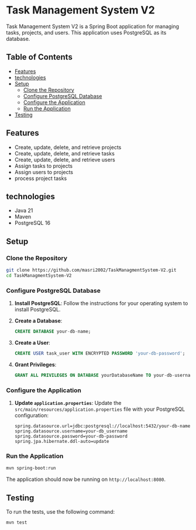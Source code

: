 
# Task Management System V2

Task Management System V2 is a Spring Boot application for managing tasks, projects, and users. This application uses PostgreSQL as its database.

## Table of Contents

- [Features](#features)
- [technologies](#technologies)
- [Setup](#setup)
  - [Clone the Repository](#clone-the-repository)
  - [Configure PostgreSQL Database](#configure-postgresql-database)
  - [Configure the Application](#configure-the-application)
  - [Run the Application](#run-the-application)
- [Testing](#testing)

## Features

- Create, update, delete, and retrieve projects
- Create, update, delete, and retrieve tasks
- Create, update, delete, and retrieve users
- Assign tasks to projects
- Assign users to projects
- process project tasks
## technologies

- Java 21
- Maven 
- PostgreSQL 16

## Setup

### Clone the Repository

```bash
git clone https://github.com/masri2002/TaskManagmentSystem-V2.git
cd TaskManagmentSystem-V2
```

### Configure PostgreSQL Database

1. **Install PostgreSQL**: Follow the instructions for your operating system to install PostgreSQL.

2. **Create a Database**:
   ```sql
   CREATE DATABASE your-db-name;
   ```

3. **Create a User**:
   ```sql
   CREATE USER task_user WITH ENCRYPTED PASSWORD 'your-db-password';
   ```

4. **Grant Privileges**:
   ```sql
   GRANT ALL PRIVILEGES ON DATABASE yourDatabaseName TO your-db-username;
   ```

### Configure the Application

1. **Update `application.properties`**: Update the `src/main/resources/application.properties` file with your PostgreSQL configuration:
   ```properties
   spring.datasource.url=jdbc:postgresql://localhost:5432/your-db-name
   spring.datasource.username=your-db_username
   spring.datasource.password=your-db-password
   spring.jpa.hibernate.ddl-auto=update
   ```

### Run the Application

```bash
mvn spring-boot:run
```

The application should now be running on `http://localhost:8080`.

## Testing

To run the tests, use the following command:

```bash
mvn test
```

